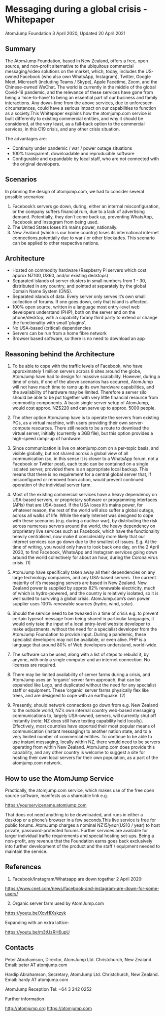 
# Messaging during a global crisis - Whitepaper

AtomJump Foundation
3 April 2020,  Updated 20 April 2021


## Summary


The AtomJump Foundation, based in New Zealand, offers a free, open source, and non-profit alternative to the ubiquitous commercial messaging/video solutions on the market, which, today, includes the US-owned Facebook (who also own WhatsApp, Instagram), Twitter, Google Meet, Microsoft (including Teams / Skype), Apple Facetime, Zoom, and the Chinese-owned WeChat. The world is currently in the middle of the global Covid-19 pandemic, and the relevance of these services have gone from being a ‘nice-to-have’ to being an essential part of our business and family interactions. Any down-time from the above services, due to unforeseen circumstances, could have a serious impact on our capabilities to function as a society.This Whitepaper explains how the atomjump.com service is built differently to existing commercial entities, and why it should be considered, at the very least, as a fall-back option to the commercial services, in this C19 crisis, and any other crisis situation.

The advantages are:

* Continuity under pandemic / war / power outage situations
* 100% transparent, downloadable and reproducible software
* Configurable and expandable by local staff, who are not connected with the original developers.


## Scenarios


In planning the design of atomjump.com, we had to consider several possible scenarios:

1. Facebook’s servers go down, during, either an internal misconfiguration, or the company suffers financial ruin, due to a lack of advertising demand. Potentially, they don’t come back up, preventing WhatsApp, Facebook and Instagram from being used.
2. The United States loses it’s mains power, nationally.
3. New Zealand (which is our home country) loses its international internet connections,potentially due to war / or other blockades. This scenario can be applied to other respective nations.


## Architecture


* Hosted on commodity hardware (Raspberry Pi servers which cost approx NZ$100, US$60, and/or existing desktops)
* Separated islands of server clusters in small numbers from 1 - 30, distributed in any country, and pointed at separately by the global Domain Name System (DNS).
* Separated islands of data. Every server only serves it’s own small collection of forums. If one goes down, only that island is affected.
* 100% open source, written in a language most entry-level web developers understand (PHP), both on the server and on the phone/desktop, with a capability forany third party to extend or change the functionality with small ‘plugins’.
* No USA-based (critical) dependencies
* Servers can be run from a home fibre network
* Browser based software, so there is no need to download an app


## Reasoning behind the Architecture


1. To be able to cope with the traffic levels of Facebook, who have approximately 1 million servers across 8 sites around the globe, AtomJump have had to design for massive scalability. However, during a time of crisis, if one of the above scenarios has occurred, AtomJump will not have much time to ramp up its own hardware capabilities, and the availability of hardware may be limited.  Therefore a server silo should be able to be put together with very little financial resource from commodity components. A basic single server setup of AtomJump, would cost approx. NZ$220 and can serve up to approx. 5000 people.

2. The other option AtomJump have is to operate the servers from existing PCs, as a virtual machine, with users providing their own server-compute resources. There still needs to be a route to download the virtual server, initially (currently a 3GB file), but this option provides a high-speed ramp-up of hardware.

3. Since communication is live on atomjump.com on a per-topic basis, and visible globally, but not shared across a global view of all communication (so, in this sense it is closer to a WhatsApp forum, not a Facebook or Twitter post), each topic can be contained on a single isolated server, provided there is an appropriate local backup. This means that there is no requirement for a central global server that, if misconfigured or removed from action, would prevent continued operation of the individual server farm.

4. Most of the existing commercial services have a heavy dependency on USA-based servers, or proprietary software or programming interfaces (APIs) that are USA-based. If the USA loses it’s mains power, for whatever reason, the rest of the world will also suffer a global outage, across all walks of life. While the early Internet was designed to cope with these scenarios (e.g. during a nuclear war), by distributing the risk across numerous servers around the world, the heavy dependency on proprietary live services such as Facebook, which have the functionality heavily centralised, now make it considerably more likely that our internet services can go down due to the smallest of issues.  E.g. At the time of writing, you would only have to look back one day, on the 2 April 2020, to find Facebook, WhatsApp and Instagram services going down around the world collectively for about an hour, during the Corona virus crisis. (1)

5. AtomJump have specifically taken away all their dependencies on any large technology companies, and any USA-based servers. The current majority of it’s messaging servers are based in New Zealand. New Zealand power is supplied by approx 82% renewable electricity, much of which is hydro-powered, and the country is relatively isolated, so it is well suited to surviving a global crisis. AtomJump.com’s own power supplier uses 100% renewable sources (hydro, wind, solar).

6. Should the service need to be tweaked in a time of crisis e.g. to prevent certain typesof message from being shared in particular languages, it would only take the input of a local entry-level website developer to make adjustments, without the need for a specialist developer from the AtomJump Foundation to provide input. During a pandemic, these specialist developers may not be available, or even alive. PHP is a language that around 80% of Web developers understand, world-wide.

7. The software can be used, along with a list of steps to rebuild it, by anyone, with only a single computer and an internet connection. No licenses are required.

8. There may be limited availability of server farms during a crisis, and AtomJump uses an ‘organic’ server farm approach, that can be expanded like Lego, and duplicated without the need for any specialist staff or equipment. These ‘organic’ server farms physically flex like trees, and are designed to cope with an earthquake. (2)

9. Presently, should network connections go down from e.g. New Zealand to the outside world, NZ’s own internal country web-based messaging communications to, largely USA-owned, servers, will currently shut off instantly (note: NZ does still have texting capability held locally). Effectively, most countries have exported their most popular means of communication (instant messaging) to another nation state, and to a very limited number of commercial entities. To continue to be able to use instant messaging, locally within NZ, there would need to be servers operating from within New Zealand. AtomJump.com does provide this capability, and any other country is welcome to suggest a site for hosting their own local servers for their own population, as a part of the atomjump.com network.


## How to use the AtomJump Service


Practically, the atomjump.com service, which makes use of the free open source software, manifests as a shareable link e.g. 

https://yourservicename.atomjump.com

That does not need anything to be downloaded, and runs in either a desktop or a phone’s browser in a few seconds.This live service is free for public forums. AtomJump charges a nominal NZ$15 / year (US$10 / year) to host private, password-protected forums. Further services are available for larger individual traffic requirements and special hosting set-ups. Being a non-profit, any revenue that the Foundation earns goes back exclusively into further development of the product and the staff / equipment needed to maintain the service.


## References

1. Facebook/Instagram/Whatsapp are down together 2 April 2020: 

https://www.cnet.com/news/facebook-and-instagram-are-down-for-some-users/

2. Organic server farm used by AtomJump.com

https://youtu.be/XovHlXskzyk

Expanding with an extra lattice:

https://youtu.be/m3tUzRH6upU


## Contacts

Peter Abrahamson, Director, AtomJump Ltd. Christchurch, New Zealand.
Email:  peter AT atomjump.com

Hardip Abrahamson, Secretary, AtomJump Ltd. Christchurch, New Zealand.
Email: hardy AT atomjump.com

AtomJump Reception Tel: +64 3 242 0252

Further information

http://atomjump.org
https://atomjump.com
